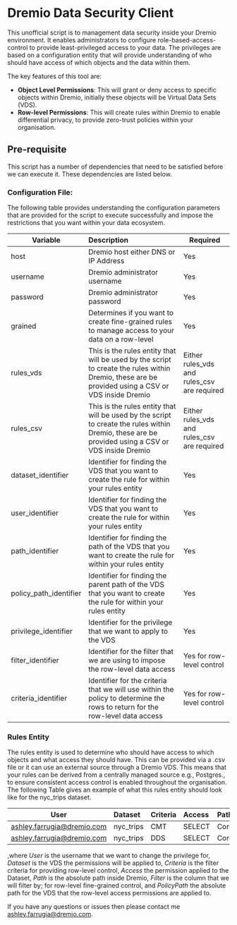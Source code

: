 Dremio Data Security Client
====
This unofficial script is to management data security inside your Dremio environment. It enables administrators to configure role-based-access-control to provide least-privileged access to your data. The privileges are based on a configuration entity that will provide understanding of who should have access of which objects and the data within them.

The key features of this tool are:

- **Object Level Permissions**: This will grant or deny access to specific objects within Dremio, initially these objects will be Virtual Data Sets (VDS).
- **Row-level Permissions**: This will create rules within Dremio to enable differential privacy, to provide zero-trust policies within your organisation.

## Pre-requisite
This script has a number of dependencies that need to be satisfied before we can execute it. These dependencies are listed below.

### Configuration File: 
The following table provides understanding the configuration parameters that are provided for the script to execute successfully and impose the restrictions that you want within your data ecosystem.

| Variable  	| Description  | Required 	|
|---	|:---	|	---|
| host 	| Dremio host either DNS or IP Address 	| Yes 	|
| username 	| Dremio administrator username 	| Yes 	|
| password 	| Dremio administrator password 	| Yes 	|
| grained 	| Determines if you want to create fine-grained rules to manage access to your data on a row-level 	| Yes 	|
| rules_vds 	| This is the rules entity that will be used by the script to create the rules within Dremio, these are be provided using a CSV or VDS inside Dremio 	| Either rules_vds and rules_csv are required	|
| rules_csv 	| This is the rules entity that will be used by the script to create the rules within Dremio, these are be provided using a CSV or VDS inside Dremio 	| Either rules_vds and rules_csv are required 	|
| dataset_identifier 	|  Identifier for finding the VDS that you want to create the rule for within your rules entity	| Yes 	|
| user_identifier 	| Identifier for finding the VDS that you want to create the rule for within your rules entity 	| Yes 	|
| path_identifier 	| Identifier for finding the path of the VDS that you want to create the rule for within your rules entity 	| Yes 	|
| policy_path_identifier 	| Identifier for finding the parent path of the VDS that you want to create the rule for within your rules entity 	| Yes 	|
| privilege_identifier 	| Identifier for the privilege that we want to apply to the VDS | Yes 	|
| filter_identifier 	| Identifier for the filter that we are using to impose the row-level data access 	|   Yes for row-level control |
| criteria_identifier 	| Identifier for the criteria that we will use within the policy to determine the rows to return for the row-level data access|   Yes for row-level control |

### Rules Entity
The rules entity is used to determine who should have access to which objects and what access they should have. This can be provided via a .csv file or it can use an external source through a Dremio VDS. This means that your rules can be derived from a centrally managed source e.g., Postgres., to ensure consistent access control is enabled throughout the organisation. The following Table gives an example of what this rules entity should look like for the nyc_trips dataset.

| User  	| Dataset  | Criteria 	| Access 	| Path 	| Filter 	| PolicyPath 	|
|---	|:---	|:--- |:--- |:--- |:---|	---|
| ashley.farrugia@dremio.com  	| nyc_trips  | CMT 	|  SELECT 	|  CoreDataAccessLayer 	| vendor_id 	| BusinessDataAccessLayer 	|
| ashley.farrugia@dremio.com  	| nyc_trips  | DDS 	|  SELECT 	|  CoreDataAccessLayer 	| vendor_id 	| BusinessDataAccessLayer 	|

,where <i>User</i> is the username that we want to change the privilege for, <i>Dataset</i> is the VDS the permissions will be applied to, <i>Criteria</i> is the filter criteria for providing row-level control, <i>Access</i> the permission applied to the Dataset, <i>Path</i> is the absolute path inside Dremio</i>, <i>Filter</i> is the column that we will filter by; for row-level fine-grained control, and <i>PolicyPath</i> the absolute path for the VDS that the row-level access permissions are applied to.


If you have any questions or issues then please contact me [ashley.farrugia@dremio.com](mailto:ashley.farrugia@dremio.com).